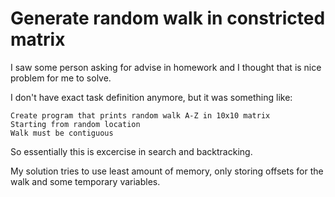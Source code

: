 # Generate random walk in constricted matrix

I saw some person asking for advise in homework and I thought that is nice problem for me to solve.

I don't have exact task definition anymore, but it was something like:

```
Create program that prints random walk A-Z in 10x10 matrix
Starting from random location
Walk must be contiguous
```

So essentially this is excercise in search and backtracking.

My solution tries to use least amount of memory, only storing offsets for the walk and some temporary variables.

